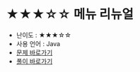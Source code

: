 # ★★★☆☆ 메뉴 리뉴얼 
- 난이도 : ★★★☆☆
- 사용 언어 : Java
- <a href="https://programmers.co.kr/learn/courses/30/lessons/72411">문제 바로가기</a>
- <a href="https://cnu-jinseop.tistory.com/129">풀이 바로가기</a>

